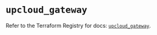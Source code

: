 # `upcloud_gateway`

Refer to the Terraform Registry for docs: [`upcloud_gateway`](https://registry.terraform.io/providers/upcloudltd/upcloud/5.30.0/docs/resources/gateway).
